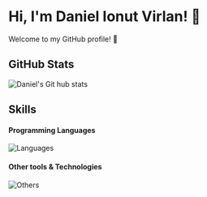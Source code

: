 # Hi, I'm Daniel Ionut Virlan! 👋
Welcome to my GitHub profile! 🌟

## GitHub Stats
![Daniel's Git hub stats](https://github-readme-stats.vercel.app/api?username=DanielIVirlan&show_icons=true&theme=monokai)

## Skills
#### Programming Languages
![Languages](https://skillicons.dev/icons?i=c,python,java,arduino)

#### Other tools & Technologies
![Others](https://skillicons.dev/icons?i=git,github,vscode,visualstudio,eclipse,clion,idea,pycharm,arduino,latex)


